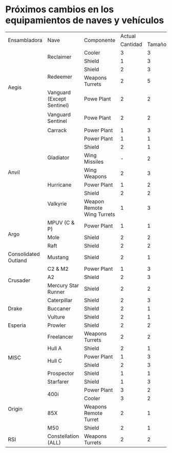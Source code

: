 # Próximos cambios en los equipamientos de naves y vehículos

<div>
  <table cellspacing="0" cellpadding="0">
    <tbody>
      <tr style="height: 20px">
        <td rowspan="2">Ensambladora</td>
        <td rowspan="2">Nave</td>
        <td rowspan="2">Componente</td>
        <td colspan="2">Actual</td>
        <td colspan="2">Nuevo</td>
      </tr>
      <tr style="height: 20px">
        <td>Cantidad</td>
        <td>Tamaño</td>
        <td>Cantidad</td>
        <td>Tamaño</td>
      </tr>
      <tr style="height: 20px">
        <td rowspan="7">Aegis</td>
        <td rowspan="2">Reclaimer</td>
        <td>Cooler</td>
        <td>3</td>
        <td>3</td>
        <td>1</td>
        <td>4</td>
      </tr>
      <tr style="height: 20px">
        <td>Shield</td>
        <td>1</td>
        <td>3</td>
        <td>1</td>
        <td>4</td>
      </tr>
      <tr style="height: 20px">
        <td rowspan="2">Redeemer</td>
        <td>Shield</td>
        <td>2</td>
        <td>3</td>
        <td>6</td>
        <td>2</td>
      </tr>
      <tr style="height: 20px">
        <td>Weapons Turrets</td>
        <td>2</td>
        <td>5</td>
        <td>2</td>
        <td>4</td>
      </tr>
      <tr style="height: 20px">
        <td>Vanguard (Except Sentinel)</td>
        <td>Powe Plant</td>
        <td>2</td>
        <td>2</td>
        <td>1</td>
        <td>2</td>
      </tr>
      <tr style="height: 20px">
        <td rowspan="2">Vanguard Sentinel</td>
        <td rowspan="2">Powe Plant</td>
        <td rowspan="2">2</td>
        <td rowspan="2">2</td>
        <td>1</td>
        <td>2</td>
      </tr>
      <tr style="height: 20px">
        <td>1</td>
        <td>1</td>
      </tr>
      <tr style="height: 20px">
        <td rowspan="8">Anvil</td>
        <td>Carrack</td>
        <td>Power Plant</td>
        <td>1</td>
        <td>3</td>
        <td>2</td>
        <td>3</td>
      </tr>
      <tr style="height: 20px">
        <td rowspan="4">Gladiator</td>
        <td>Power Plant</td>
        <td>1</td>
        <td>1</td>
        <td>1</td>
        <td>2</td>
      </tr>
      <tr style="height: 20px">
        <td>Shield</td>
        <td>2</td>
        <td>1</td>
        <td>1</td>
        <td>2</td>
      </tr>
      <tr style="height: 20px">
        <td>Wing Missiles</td>
        <td>-</td>
        <td>2</td>
        <td>-</td>
        <td>4</td>
      </tr>
      <tr style="height: 20px">
        <td>Wing Weapons</td>
        <td>2</td>
        <td>3</td>
        <td>2</td>
        <td>4</td>
      </tr>
      <tr style="height: 20px">
        <td>Hurricane</td>
        <td>Power Plant</td>
        <td>1</td>
        <td>2</td>
        <td>2</td>
        <td>1</td>
      </tr>
      <tr style="height: 20px">
        <td rowspan="2">Valkyrie</td>
        <td>Shield</td>
        <td>2</td>
        <td>2</td>
        <td>4</td>
        <td>2</td>
      </tr>
      <tr style="height: 20px">
        <td>Weapon Remote Wing Turrets</td>
        <td>1</td>
        <td>3</td>
        <td>1</td>
        <td>4</td>
      </tr>
      <tr style="height: 20px">
        <td rowspan="3">Argo</td>
        <td>MPUV (C &amp; P)</td>
        <td>Power Plant</td>
        <td>1</td>
        <td>1</td>
        <td>1</td>
        <td>0</td>
      </tr>
      <tr style="height: 20px">
        <td>Mole</td>
        <td>Shield</td>
        <td>2</td>
        <td>2</td>
        <td>1</td>
        <td>3</td>
      </tr>
      <tr style="height: 20px">
        <td>Raft</td>
        <td>Shield</td>
        <td>2</td>
        <td>2</td>
        <td>3</td>
        <td>2</td>
      </tr>
      <tr style="height: 20px">
        <td>Consolidated Outland</td>
        <td>Mustang</td>
        <td>Shield</td>
        <td>2</td>
        <td>1</td>
        <td>1</td>
        <td>1</td>
      </tr>
      <tr style="height: 20px">
        <td rowspan="3">Crusader</td>
        <td>C2 &amp; M2</td>
        <td>Power Plant</td>
        <td>1</td>
        <td>3</td>
        <td>2</td>
        <td>3</td>
      </tr>
      <tr style="height: 20px">
        <td>A2</td>
        <td>Shield</td>
        <td>2</td>
        <td>3</td>
        <td>3</td>
        <td>3</td>
      </tr>
      <tr style="height: 20px">
        <td>Mercury Star Runner</td>
        <td>Shield</td>
        <td>2</td>
        <td>2</td>
        <td>1</td>
        <td>3</td>
      </tr>
      <tr style="height: 20px">
        <td rowspan="3">Drake</td>
        <td>Caterpillar</td>
        <td>Shield</td>
        <td>2</td>
        <td>3</td>
        <td>3</td>
        <td>3</td>
      </tr>
      <tr style="height: 20px">
        <td>Buccaner</td>
        <td>Shield</td>
        <td>2</td>
        <td>1</td>
        <td>1</td>
        <td>1</td>
      </tr>
      <tr style="height: 20px">
        <td>Vulture</td>
        <td>Shield</td>
        <td>2</td>
        <td>1</td>
        <td>3</td>
        <td>1</td>
      </tr>
      <tr style="height: 20px">
        <td>Esperia</td>
        <td>Prowler</td>
        <td>Shield</td>
        <td>2</td>
        <td>2</td>
        <td>4</td>
        <td>2</td>
      </tr>
      <tr style="height: 20px">
        <td rowspan="6">MISC</td>
        <td>Freelancer</td>
        <td>Weapons Turrets</td>
        <td>2</td>
        <td>2</td>
        <td>2</td>
        <td>3</td>
      </tr>
      <tr style="height: 20px">
        <td>Hull A</td>
        <td>Shield</td>
        <td>2</td>
        <td>1</td>
        <td>1</td>
        <td>2</td>
      </tr>
      <tr style="height: 20px">
        <td rowspan="2">Hull C</td>
        <td>Power Plant</td>
        <td>1</td>
        <td>3</td>
        <td>2</td>
        <td>3</td>
      </tr>
      <tr style="height: 20px">
        <td>Shield</td>
        <td>2</td>
        <td>3</td>
        <td>4</td>
        <td>3</td>
      </tr>
      <tr style="height: 20px">
        <td>Prospector</td>
        <td>Shield</td>
        <td>1</td>
        <td>1</td>
        <td>3</td>
        <td>1</td>
      </tr>
      <tr style="height: 20px">
        <td>Starfarer</td>
        <td>Shield</td>
        <td>1</td>
        <td>3</td>
        <td>3</td>
        <td>3</td>
      </tr>
      <tr style="height: 20px">
        <td rowspan="4">Origin</td>
        <td rowspan="2">400i</td>
        <td>Power Plant</td>
        <td>3</td>
        <td>2</td>
        <td>1</td>
        <td>2</td>
      </tr>
      <tr style="height: 20px">
        <td>Cooler</td>
        <td>3</td>
        <td>2</td>
        <td>1</td>
        <td>2</td>
      </tr>
      <tr style="height: 20px">
        <td>85X</td>
        <td>Weapons Remote Turret</td>
        <td>2</td>
        <td>1</td>
        <td>2</td>
        <td>2</td>
      </tr>
      <tr style="height: 20px">
        <td>M50</td>
        <td>Shield</td>
        <td>2</td>
        <td>1</td>
        <td>1</td>
        <td>1</td>
      </tr>
      <tr style="height: 20px">
        <td>RSI</td>
        <td>Constellation (ALL)</td>
        <td>Weapons Turrets</td>
        <td>2</td>
        <td>2</td>
        <td>2</td>
        <td>3</td>
      </tr>
    </tbody>
  </table>
</div>
